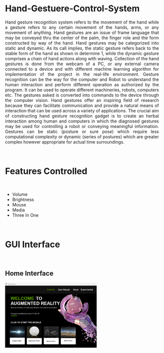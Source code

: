 # Hand-Gestuere-Control-System
<p align="justify">Hand gesture recognition system refers to the movement of the hand while a gesture refers to any certain movement of the hands, arms, or any movement of anything. Hand gestures are an issue of frame language that may be conveyed thru the center of the palm, the finger role and the form constructed by way of the hand. Hand gestures may be categorized into static and dynamic. As its call implies, the static gesture refers back to the stable form of the hand as shown in determine 1, while the dynamic gesture comprises a chain of hand actions along with waving. Collection of the hand gestures is done from the webcam of a PC, or any external camera connected to a device and with different machine learning algorithm for implementation of the project in the real-life environment. Gesture recognition can be the way for the computer and Robot to understand the human interaction and perform different operation as authorized by the program. It can be used to operate different machineries, robots, computers etc. The gestures asked is converted into commands to the device through the computer vision. Hand gestures offer an inspiring field of research because they can facilitate communication and provide a natural means of interaction that can be used across a variety of applications. The crucial aim of constructing hand gesture recognition gadget is to create an herbal interaction among human and computers in which the diagnosed gestures may be used for controlling a robot or conveying meaningful information. Gestures can be static (posture or sure pose) which require less computational complexity or dynamic (series of postures) which are greater complex however appropriate for actual time surroundings.</p> <br>

<h1>Features Controlled</h1><br>
<ul>
  <li>Volume</li>
  <li>Brightness</li>
  <li>Mouse</li>
  <li>Media</li>
  <li>Three In One</li>
</ul><br>

<h1>GUI Interface</h1><br>
<h2> Home Interface</h2>
<img
  src="app-interface/Control page.png"
  style="display: inline-block; margin: 0 auto; max-width: 300px">



